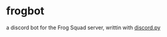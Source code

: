 # frogbot

a discord bot for the Frog Squad server, writtin with [discord.py](https://github.com/Rapptz/discord.py)
